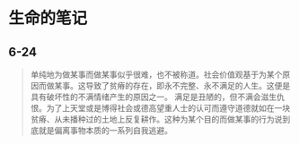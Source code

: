 # 生命的笔记

## 6-24

> 单纯地为做某事而做某事似乎很难，也不被称道。社会价值观基于为某个原因而做某事。这导致了贫瘠的存在，即永不完整、永不满足的人生。这便是具有破坏性的不满情绪产生的原因之一。
> 满足是丑陋的，但不满会滋生仇恨。为了上天堂或是博得社会或德高望重人士的认可而遵守道德就如在一块贫瘠、从未播种过的土地上反复耕作。这种为某个目的而做某事的行为说到底就是偏离事物本质的一系列自我逃避。
